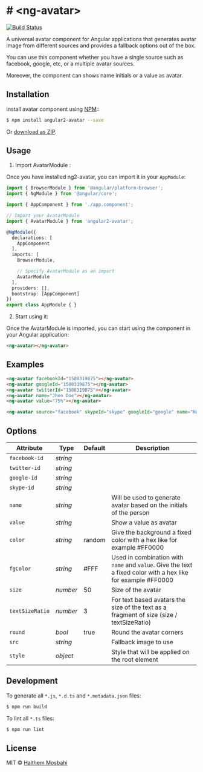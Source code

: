 # # &lt;ng-avatar&gt;
[![Build Status](https://travis-ci.org/HaithemMosbahi/angular2-avatar.svg?branch=master)](https://travis-ci.org/HaithemMosbahi/angular2-avatar)

A universal avatar component for Angular applications that generates avatar image from different sources and provides a fallback options out of the box.

You can use this component whether you have a single source such as facebook, google, etc,  or a multiple avatar sources.

 Moreover, the component can shows name initials or a value as avatar.
## Installation

Install avatar component using [NPM](https://www.npmjs.com/)::

```bash
$ npm install angular2-avatar --save
```
Or [download as ZIP](https://github.com/HaithemMosbahi/angular2-avatar/archive/master.zip).


## Usage

1. Import AvatarModule :

Once you have installed ng2-avatar, you can import it in your `AppModule`:

```typescript
import { BrowserModule } from '@angular/platform-browser';
import { NgModule } from '@angular/core';

import { AppComponent } from './app.component';

// Import your AvatarModule
import { AvatarModule } from 'angular2-avatar';

@NgModule({
  declarations: [
    AppComponent
  ],
  imports: [
    BrowserModule,

    // Specify AvatarModule as an import
    AvatarModule
  ],
  providers: [],
  bootstrap: [AppComponent]
})
export class AppModule { }
```
2. Start using it:

Once the AvatarModule is imported, you can start using the component in your Angular application:

```html
<ng-avatar></ng-avatar>
```
## Examples

```html
<ng-avatar facebookId="1508319875"></ng-avatar>
<ng-avatar googleId="1508319875"></ng-avatar>
<ng-avatar twitterId="1508319875"></ng-avatar>
<ng-avatar name="Jhon Doe"></ng-avatar>
<ng-avatar value="75%"></ng-avatar>

<ng-avatar source="facebook" skypeId="skype" googleId="google" name="Haithem Mosbahi" custom="assets/custom.jpg" value="28%" initials facebookId="100008343750912" twitterId="twitter" gravatarId="gravatar" size="100" [round]="true"></ng-avatar>

```

## Options

|   Attribute   |      Type      | Default |                                              Description                                               |
| ------------- | ----------------- | ------- | ------------------------------------------------------------------------------------------------------ |
| `facebook-id` | *string* |         |                                                                                                        |
| `twitter-id` | *string* |         |                                                                                                        |
| `google-id`   | *string*             |         |                                                                                                        |
| `skype-id`    | *string*          |         |                                                                                                        |
| `name`        | *string*          |         | Will be used to generate avatar based on the initials of the person                                    |
| `value`       | *string*          |         | Show a value as avatar                                                                                 |
| `color`       | *string*          | random  | Give the background a fixed color with a hex like for example #FF0000 |
| `fgColor`     | *string*          | #FFF  | Used in combination with `name` and `value`. Give the text a fixed color with a hex like for example #FF0000 |
| `size`        | *number*             | 50      | Size of the avatar                                                                                     |
| `textSizeRatio` | *number*             | 3      | For text based avatars the size of the text as a fragment of size (size / textSizeRatio)                                 |
| `round`       | *bool*            | true   | Round the avatar corners                                                                               |
| `src`         | *string*          |         | Fallback image to use                                                                                  |
| `style`         | *object*          |         | Style that will be applied on the root element

## Development

To generate all `*.js`, `*.d.ts` and `*.metadata.json` files:

```bash
$ npm run build
```

To lint all `*.ts` files:

```bash
$ npm run lint
```

## License

MIT © [Haithem Mosbahi](mailto:elmosbahihaithem@gmail.com)

